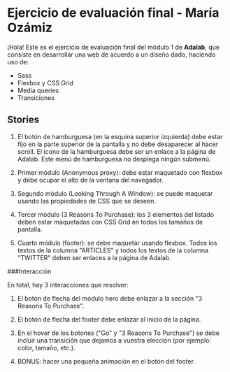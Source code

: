 # Ejercicio de evaluación final - María Ozámiz

¡Hola! Este es el ejercicio de evaluación final del módulo 1 de **Adalab**, que consiste en desarrollar una web de acuerdo a un diseño dado, haciendo uso de:

-   Sass
-   Flexbox y CSS Grid
-   Media queries
-   Transiciones

## Stories

1. El botón de hamburguesa (en la esquina superior izquierda) debe estar fijo en la parte superior de la pantalla y no debe desaparecer al hacer scroll. El icono de la hamburguesa debe ser un enlace a la página de Adalab. Este menú de hamburguesa no desplega ningún submenú.

2. Primer módulo (Anonymous proxy): debe estar maquetado con flexbox y debe ocupar el alto de la ventana del navegador.

3. Segundo módulo (Looking Through A Window): se puede maquetar usando las propiedades de CSS que se deseen.

4. Tercer módulo (3 Reasons To Purchase): los 3 elementos del listado deben estar maquetados con CSS Grid en todos los tamaños de pantalla.

5. Cuarto módulo (footer): se debe maquetar usando flexbox. Todos los textos de la columna "ARTICLES" y todos los textos de la columna "TWITTER" deben ser enlaces a la página de Adalab.

###Interacción

En total, hay 3 interacciones que resolver:

1. El botón de flecha del módulo hero debe enlazar a la sección "3 Reasons To Purchase".

2. El botón de flecha del footer debe enlazar al inicio de la página.

3. En el hover de los botones ("Go" y "3 Reasons To Purchase") se debe incluir una transición que dejamos a vuestra elección (por ejemplo: color, tamaño, etc.).

4. BONUS: hacer una pequeña animación en el botón del footer.

